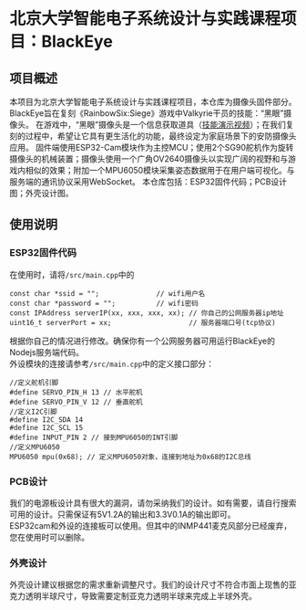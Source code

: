 # 北京大学智能电子系统设计与实践课程项目：BlackEye
## 项目概述
本项目为北京大学智能电子系统设计与实践课程项目，本仓库为摄像头固件部分。BlackEye旨在复刻《RainbowSix:Siege》游戏中Valkyrie干员的技能：“黑眼”摄像头。
在游戏中，“黑眼”摄像头是一个信息获取道具（[技能演示视频](https://markdown.com.cn)）；在我们复刻的过程中，希望让它具有更生活化的功能，最终设定为家庭场景下的安防摄像头应用。
固件端使用ESP32-Cam模块作为主控MCU；使用2个SG90舵机作为旋转摄像头的机械装置；摄像头使用一个广角OV2640摄像头以实现广阔的视野和与游戏内相似的效果；附加一个MPU6050模块采集姿态数据用于在用户端可视化。与服务端的通讯协议采用WebSocket。
本仓库包括：ESP32固件代码；PCB设计图；外壳设计图。
## 使用说明
### ESP32固件代码
在使用时，请将`/src/main.cpp`中的<br>
```
const char *ssid = "";              // wifi用户名
const char *password = "";          // wifi密码
const IPAddress serverIP(xx, xxx, xxx, xx); // 你自己的公网服务器ip地址
uint16_t serverPort = xx;                   // 服务器端口号(tcp协议)
```
根据你自己的情况进行修改。确保你有一个公网服务器可用运行BlackEye的Nodejs服务端代码。<br>
外设模块的连接请参考`/src/main.cpp`中的定义接口部分：<br>
```
//定义舵机引脚
#define SERVO_PIN_H 13 // 水平舵机
#define SERVO_PIN_V 12 // 垂直舵机
//定义I2C引脚
#define I2C_SDA 14
#define I2C_SCL 15
#define INPUT_PIN 2 // 接到MPU6050的INT引脚
//定义MPU6050
MPU6050 mpu(0x68); // 定义MPU6050对象，连接到地址为0x68的I2C总线
```
### PCB设计
我们的电源板设计具有很大的漏洞，请勿采纳我们的设计。如有需要，请自行搜索可用的设计。只需保证有5V1.2A的输出和3.3V0.1A的输出即可。<br>
ESP32cam和外设的连接板可以使用。但其中的INMP441麦克风部分已经废弃，您在使用时可以删除。

### 外壳设计
外壳设计建议根据您的需求重新调整尺寸。我们的设计尺寸不符合市面上现售的亚克力透明半球尺寸，导致需要定制亚克力透明半球来完成上半球外壳。





